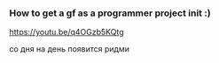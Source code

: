 ### How to get a gf as a programmer project init :)
https://youtu.be/q4OGzb5KQtg

со дня на день появится ридми
